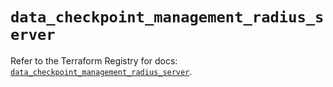 # `data_checkpoint_management_radius_server`

Refer to the Terraform Registry for docs: [`data_checkpoint_management_radius_server`](https://registry.terraform.io/providers/checkpointsw/checkpoint/2.11.0/docs/data-sources/management_radius_server).
